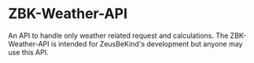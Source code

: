 # ZBK-Weather-API
An API to handle only weather related request and calculations. The ZBK-Weather-API is intended for ZeusBeKind's development but anyone may use this API. 
